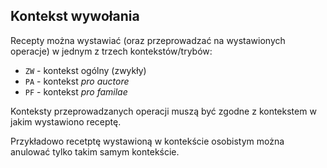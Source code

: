 ## Kontekst wywołania

Recepty można wystawiać (oraz przeprowadzać na wystawionych operacje) w jednym z trzech kontekstów/trybów:

- `ZW` - kontekst ogólny (zwykły)
- `PA` - kontekst *pro auctore*
- `PF` - kontekst *pro familae*

Konteksty przeprowadzanych operacji muszą być zgodne z kontekstem w jakim wystawiono receptę.

Przykładowo recetptę wystawioną w kontekście osobistym można anulować tylko takim samym kontekście.

